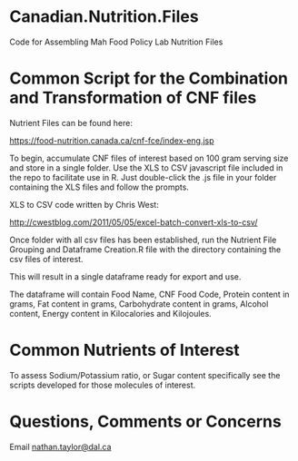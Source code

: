 # Canadian.Nutrition.Files
Code for Assembling Mah Food Policy Lab Nutrition Files


# Common Script for the Combination and Transformation of CNF files

Nutrient Files can be found here:

https://food-nutrition.canada.ca/cnf-fce/index-eng.jsp

To begin, accumulate CNF files of interest based on 100 gram serving size and store in a single folder. Use the XLS to CSV javascript file included in the repo to facilitate use in R. Just double-click the .js file in your folder containing the XLS files and follow the prompts. 

XLS to CSV code written by Chris West:

http://cwestblog.com/2011/05/05/excel-batch-convert-xls-to-csv/

Once folder with all csv files has been established, run the Nutrient File Grouping and Dataframe Creation.R file with the directory containing the csv files of interest. 

This will result in a single dataframe ready for export and use.

The dataframe will contain Food Name, CNF Food Code, Protein content in grams, Fat content in grams, Carbohydrate content in grams, Alcohol content, Energy content in Kilocalories and Kilojoules.

# Common Nutrients of Interest

To assess Sodium/Potassium ratio, or Sugar content specifically see the scripts developed for those molecules of interest. 


# Questions, Comments or Concerns

Email nathan.taylor@dal.ca
